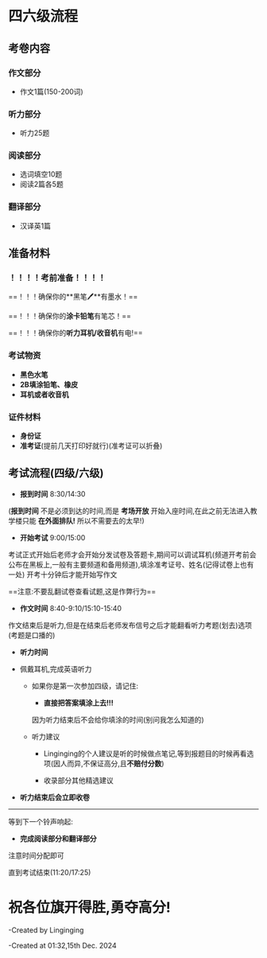 # 四六级流程

## 考卷内容

### 作文部分
- 作文1篇(150-200词)
### 听力部分
- 听力25题
### 阅读部分
- 选词填空10题
- 阅读2篇各5题
### 翻译部分
- 汉译英1篇

## 准备材料

### **！！！！考前准备！！！！**
==！！！确保你的**黑笔🖊**有墨水！==

==！！！确保你的**涂卡铅笔**有笔芯！==

==！！！确保你的**听力耳机/收音机**有电!==

### 考试物资
- **黑色水笔**
- **2B填涂铅笔、橡皮**
- **耳机或者收音机**

### 证件材料

- **身份证**
- **准考证**(提前几天打印好就行)(准考证可以折叠)

## 考试流程(四级/六级)
- **报到时间** 8:30/14:30

(**报到时间** 不是必须到达的时间,而是 **考场开放** 开始入座时间,在此之前无法进入教学楼只能 **在外面排队!** 所以不需要去的太早!)

- **开始考试** 9:00/15:00

考试正式开始后老师才会开始分发试卷及答题卡,期间可以调试耳机(频道开考前会公布在黑板上,一般有主要频道和备用频道),填涂准考证号、姓名(记得试卷上也有一处)
开考十分钟后才能开始写作文

==注意:不要乱翻试卷查看试题,这是作弊行为==

- **作文时间** 8:40-9:10/15:10-15:40

作文结束后是听力,但是在结束后老师发布信号之后才能翻看听力考题(划去)选项 (考题是口播的)

- **听力时间**

- 佩戴耳机,完成英语听力
    - 如果你是第一次参加四级，请记住:

        - **直接把答案填涂上去!!!**

        因为听力结束后不会给你填涂的时间(别问我怎么知道的)

    - 听力建议
        - Linginging的个人建议是听的时候做点笔记,等到报题目的时候再看选项(因人而异,不保证高分,且**不赔付分数**)

        - 收录部分其他精选建议

- **听力结束后会立即收卷**
---
等到下一个铃声响起:

- **完成阅读部分和翻译部分**

注意时间分配即可

直到考试结束(11:20/17:25)



# 祝各位旗开得胜,勇夺高分!

-Created by Linginging

-Created at 01:32,15th Dec. 2024